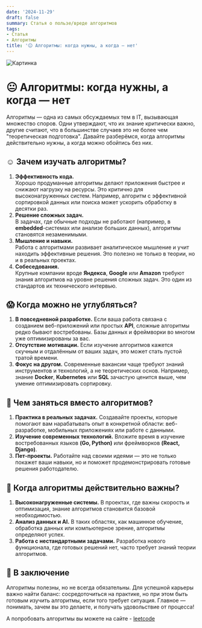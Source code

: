 ```yaml
---
date: '2024-11-29'
draft: false
summary: Статья о пользе/вреде алгоритмов
tags:
- Статья
- Алгоритмы
title: '😐 Алгоритмы: когда нужны, а когда — нет'
---
```


![Картинка](http://localhost:1313/images/posts/image_70.jpg)

# 😐 **Алгоритмы: когда нужны, а когда — нет**

Алгоритмы — одна из самых обсуждаемых тем в IT, вызывающая множество споров. Одни утверждают, что их знание критически важно, другие считают, что в большинстве случаев это не более чем "теоретическая подготовка". Давайте разберёмся, когда алгоритмы действительно нужны, а когда можно обойтись без них.

## ☺️ Зачем изучать алгоритмы?
1. __Эффективность кода.__ \
Хорошо продуманные алгоритмы делают приложения быстрее и снижают нагрузку на ресурсы. Это критично для высоконагруженных систем. Например, алгоритм с эффективной сортировкой данных или поиска может ускорить обработку в десятки раз.
2. **__Решение сложных задач.__** \
В задачах, где обычные подходы не работают (например, в **embedded**-системах или анализе больших данных), алгоритмы становятся незаменимыми.
3. **__Мышление и навыки.__** \
Работа с алгоритмами развивает аналитическое мышление и учит находить эффективные решения. Это полезно не только в теории, но и в реальных проектах.
4. **__Собеседования.__** \
Крупные компании вроде **__Яндекса__**, **__Google__** или **__Amazon__** требуют знания алгоритмов на уровне решения сложных задач. Это один из стандартов их технического интервью.

## 😱 **Когда можно не углубляться?**
1. **__В повседневной разработке.__** Если ваша работа связана с созданием веб-приложений или простых **API**, сложные алгоритмы редко бывают востребованы. Базы данных и фреймворки во многом уже оптимизированы за вас.
2. **__Отсутствие мотивации.__** Если изучение алгоритмов кажется скучным и отдалённым от ваших задач, это может стать пустой тратой времени.
3. **__Фокус на другом.__**  Современные вакансии чаще требуют знаний инструментов и технологий, а не теоретических основ. Например, знание **Docker**, **Kubernetes** или **SQL** зачастую ценится выше, чем умение оптимизировать сортировку.

## 📘 Чем заняться вместо алгоритмов?
1. **__Практика в реальных задачах.__** Создавайте проекты, которые помогают вам нарабатывать опыт в конкретной области: веб-разработке, мобильных приложениях или работе с данными.
2. **__Изучение современных технологий.__** Вложите время в изучение востребованных языков __(**Go**, **Python**)__ или фреймворков **__(React, Django)__**.
3. **__Пет-проекты.__** Работайте над своими идеями — это не только покажет ваши навыки, но и поможет продемонстрировать готовые решения работодателю.

## 🧺 **Когда алгоритмы действительно важны?**
1. **__Высоконагруженные системы.__** В проектах, где важны скорость и оптимизация, знание алгоритмов становится базовой необходимостью.
2. **__Анализ данных и AI.__** В таких областях, как машинное обучение, обработка данных или компьютерное зрение, алгоритмы определяют успех.
3. **__Работа с нестандартными задачами.__** Разработка нового функционала, где готовых решений нет, часто требует знаний теории алгоритмов.

## 🎲 В заключение
Алгоритмы полезны, но не всегда обязательны. Для успешной карьеры важно найти баланс: сосредоточиться на практике, но при этом быть готовым изучить алгоритмы, если того требует ситуация.
Главное — понимать, зачем вы это делаете, и получать удовольствие от процесса!

А попробовать алгоритмы вы можете на сайте - [leetcode](https://leetcode.com/)
